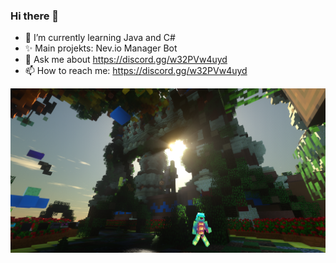 ### Hi there 👋


- 🌱 I’m currently learning Java and C#
- ✨ Main projekts: Nev.io Manager Bot
- 💬 Ask me about https://discord.gg/w32PVw4uyd
- 📫 How to reach me: https://discord.gg/w32PVw4uyd


<div align="center">

[![ Logo ](Screenshot_103.png)](https://discord.gg/w32PVw4uyd)


</div>

